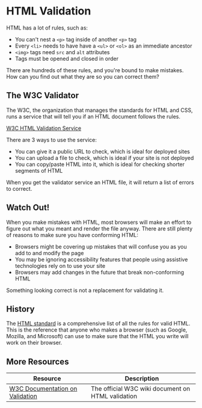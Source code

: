 # HTML Validation

HTML has a lot of rules, such as:

* You can't nest a `<p>` tag inside of another `<p>` tag
* Every `<li>` needs to have have a `<ul>` or `<ol>` as an immediate ancestor
* `<img>` tags need `src` and `alt` attributes
* Tags must be opened and closed in order

There are hundreds of these rules, and you're bound to make mistakes. How can you find out what they are so you can correct them?

## The W3C Validator

The W3C, the organization that manages the standards for HTML and CSS, runs a service that will tell you if an HTML document follows the rules.

[W3C HTML Validation Service](https://validator.w3.org/)

There are 3 ways to use the service:

* You can give it a public URL to check, which is ideal for deployed sites
* You can upload a file to check, which is ideal if your site is not deployed
* You can copy/paste HTML into it, which is ideal for checking shorter segments of HTML

When you get the validator service an HTML file, it will return a list of errors to correct.

## Watch Out!

When you make mistakes with HTML, most browsers will make an effort to figure out what you meant and render the file anyway. There are still plenty of reasons to make sure you have conforming HTML:

* Browsers might be covering up mistakes that will confuse you as you add to and modify the page
* You may be ignoring accessibility features that people using assistive technologies rely on to use your site
* Browsers may add changes in the future that break non-conforming HTML

Something looking correct is not a replacement for validating it.

## History

The [HTML standard](https://html.spec.whatwg.org/multipage/) is a comprehensive list of all the rules for valid HTML. This is the reference that anyone who makes a browser (such as Google, Mozilla, and Microsoft) can use to make sure that the HTML you write will work on their browser.

## More Resources

| Resource | Description |
| --- | --- |
| [W3C Documentation on Validation](https://www.w3.org/wiki/Validating_your_HTML?TB_iframe=true) | The official W3C wiki document on HTML validation |
